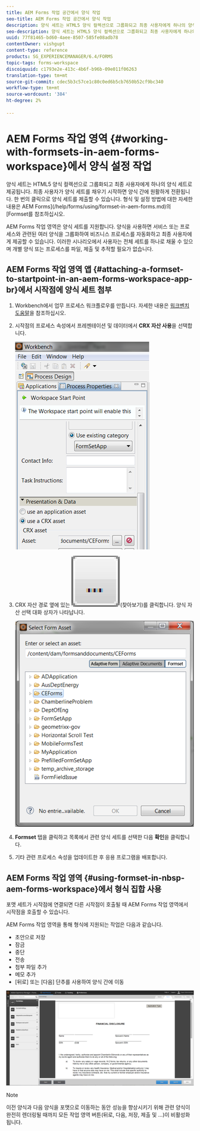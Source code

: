 ```yaml
---
title: AEM Forms 작업 공간에서 양식 작업
seo-title: AEM Forms 작업 공간에서 양식 작업
description: 양식 세트는 HTML5 양식 컬렉션으로 그룹화되고 최종 사용자에게 하나의 양식 세트로 제공됩니다. AEM Forms 작업 영역에서 양식 작업을 하는 방법을 알아봅니다.
seo-description: 양식 세트는 HTML5 양식 컬렉션으로 그룹화되고 최종 사용자에게 하나의 양식 세트로 제공됩니다. AEM Forms 작업 영역에서 양식 작업을 하는 방법을 알아봅니다.
uuid: 77f81465-bd60-4aee-8507-585fe08adb78
contentOwner: vishgupt
content-type: reference
products: SG_EXPERIENCEMANAGER/6.4/FORMS
topic-tags: forms-workspace
discoiquuid: c1793e2e-413c-4b6f-b96b-09e011f06263
translation-type: tm+mt
source-git-commit: cdec5b3c57ce1c80c0ed6b5cb7650b52cf9bc340
workflow-type: tm+mt
source-wordcount: '384'
ht-degree: 2%

---
```



# AEM Forms 작업 영역 {#working-with-formsets-in-aem-forms-workspace}에서 양식 설정 작업

양식 세트는 HTML5 양식 컬렉션으로 그룹화되고 최종 사용자에게 하나의 양식 세트로 제공됩니다. 최종 사용자가 양식 세트를 채우기 시작하면 양식 간에 원활하게 전환됩니다. 한 번의 클릭으로 양식 세트를 제출할 수 있습니다. 형식 및 설정 방법에 대한 자세한 내용은 AEM Forms](/help/forms/using/formset-in-aem-forms.md)의 [Formset를 참조하십시오.

AEM Forms 작업 영역은 양식 세트를 지원합니다. 양식을 사용하면 서비스 또는 프로세스와 관련된 여러 양식을 그룹화하여 비즈니스 프로세스를 자동화하고 최종 사용자에게 제공할 수 있습니다. 이러한 시나리오에서 사용자는 전체 세트를 하나로 채울 수 있으며 개별 양식 또는 프로세스를 파일, 제출 및 추적할 필요가 없습니다.

## AEM Forms 작업 영역 앱 {#attaching-a-formset-to-startpoint-in-an-aem-forms-workspace-app-br}에서 시작점에 양식 세트 첨부

1. Workbench에서 업무 프로세스 워크플로우를 만듭니다. 자세한 내용은 [워크벤치 도움말](https://www.adobe.com/go/learn_aemforms_workbench_63)을 참조하십시오.
1. 시작점의 프로세스 속성에서 프레젠테이션 및 데이터에서 **CRX 자산 사용**&#x200B;을 선택합니다.

   ![1-1](assets/1-1.png)

1. CRX 자산 경로 옆에 있는 ![찾아보기](assets/browse.png)(찾아보기)를 클릭합니다. 양식 자산 선택 대화 상자가 나타납니다.

   ![2](assets/2.png)

1. **Formset** 탭을 클릭하고 목록에서 관련 양식 세트를 선택한 다음 **확인**&#x200B;을 클릭합니다.

1. 기타 관련 프로세스 속성을 업데이트한 후 응용 프로그램을 배포합니다.

## AEM Forms 작업 영역 {#using-formset-in-nbsp-aem-forms-workspace}에서 형식 집합 사용

포맷 세트가 시작점에 연결되면 다른 시작점이 호출될 때 AEM Forms 작업 영역에서 시작점을 호출할 수 있습니다.

AEM Forms 작업 영역을 통해 형식에 지원되는 작업은 다음과 같습니다.

* 초안으로 저장
* 잠금
* 중단
* 전송
* 첨부 파일 추가
* 메모 추가
* [뒤로] 또는 [다음] 단추를 사용하여 양식 간에 이동

![3-1](assets/3-1.png)

>[!NOTE]
>
>이전 양식과 다음 양식을 포맷으로 이동하는 동안 성능을 향상시키기 위해 관련 양식이 완전히 렌더링될 때까지 모든 작업 영역 버튼(뒤로, 다음, 저장, 제출 및 ...)이 비활성화됩니다.

